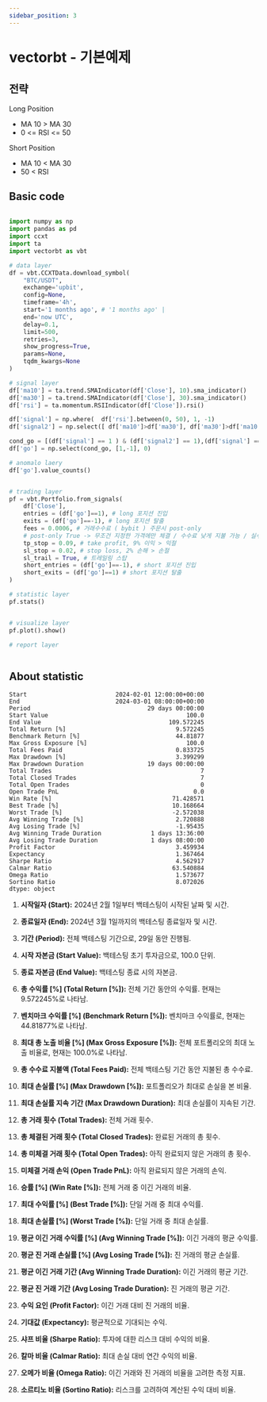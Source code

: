 ```yaml
---
sidebar_position: 3
---
```



# vectorbt - 기본예제

## 전략

Long Position
- MA 10 > MA 30
- 0 <= RSI <= 50

Short Position
- MA 10 < MA 30
- 50 < RSI

## Basic code

```py

import numpy as np
import pandas as pd
import ccxt
import ta
import vectorbt as vbt

# data layer
df = vbt.CCXTData.download_symbol(
    "BTC/USDT",
    exchange='upbit',
    config=None,
    timeframe='4h',
    start='1 months ago', # '1 months ago' | 
    end='now UTC',
    delay=0.1,
    limit=500,
    retries=3,
    show_progress=True,
    params=None,
    tqdm_kwargs=None
)

# signal layer
df['ma10'] = ta.trend.SMAIndicator(df['Close'], 10).sma_indicator()
df['ma30'] = ta.trend.SMAIndicator(df['Close'], 30).sma_indicator()
df['rsi'] = ta.momentum.RSIIndicator(df['Close']).rsi()

df['signal'] = np.where(  df['rsi'].between(0, 50), 1, -1)
df['signal2'] = np.select([ df['ma10']>df['ma30'], df['ma30']>df['ma10']], [1,-1],  0 )

cond_go = [(df['signal'] == 1 ) & (df['signal2'] == 1),(df['signal'] == -1 ) & (df['signal2'] == -1)]
df['go'] = np.select(cond_go, [1,-1], 0)

# anomalo laery
df['go'].value_counts()


# trading layer
pf = vbt.Portfolio.from_signals(
    df['Close'],
    entries = (df['go']==1), # long 포지션 진입
    exits = (df['go']==-1), # long 포지션 탈출
    fees = 0.0006, # 거래수수료 ( bybit ) 주문시 post-only
    # post-only True -> 무조건 지정한 가격에만 체결 / 수수료 낮게 지불 가능 / 실수해서 손해보는 경우가 없다. (시장가 체결 되는 케이스)
    tp_stop = 0.09, # take profit, 9% 이익 > 익절
    sl_stop = 0.02, # stop loss, 2% 손해 > 손절
    sl_trail = True, # 트레일링 스탑
    short_entries = (df['go']==-1), # short 포지션 진입
    short_exits = (df['go']==1) # short 포지션 탈출
)

# statistic layer
pf.stats()


# visualize layer
pf.plot().show()

# report layer



```
## About statistic

```
Start                         2024-02-01 12:00:00+00:00
End                           2024-03-01 08:00:00+00:00
Period                                 29 days 00:00:00
Start Value                                       100.0
End Value                                    109.572245
Total Return [%]                               9.572245
Benchmark Return [%]                           44.81877
Max Gross Exposure [%]                            100.0
Total Fees Paid                                0.833725
Max Drawdown [%]                               3.399299
Max Drawdown Duration                  19 days 00:00:00
Total Trades                                          7
Total Closed Trades                                   7
Total Open Trades                                     0
Open Trade PnL                                      0.0
Win Rate [%]                                  71.428571
Best Trade [%]                                10.168664
Worst Trade [%]                               -2.572038
Avg Winning Trade [%]                          2.720888
Avg Losing Trade [%]                           -1.95435
Avg Winning Trade Duration              1 days 13:36:00
Avg Losing Trade Duration               1 days 08:00:00
Profit Factor                                  3.459934
Expectancy                                     1.367464
Sharpe Ratio                                   4.562917
Calmar Ratio                                  63.540884
Omega Ratio                                    1.573677
Sortino Ratio                                  8.072026
dtype: object
```

1. **시작일자 (Start):** 2024년 2월 1일부터 백테스팅이 시작된 날짜 및 시간.

2. **종료일자 (End):** 2024년 3월 1일까지의 백테스팅 종료일자 및 시간.

3. **기간 (Period):** 전체 백테스팅 기간으로, 29일 동안 진행됨.

4. **시작 자본금 (Start Value):** 백테스팅 초기 투자금으로, 100.0 단위.

5. **종료 자본금 (End Value):** 백테스팅 종료 시의 자본금.

6. **총 수익률 [%] (Total Return [%]):** 전체 기간 동안의 수익률. 현재는 9.572245%로 나타남.

7. **벤치마크 수익률 [%] (Benchmark Return [%]):** 벤치마크 수익률로, 현재는 44.81877%로 나타남.

8. **최대 총 노출 비율 [%] (Max Gross Exposure [%]):** 전체 포트폴리오의 최대 노출 비율로, 현재는 100.0%로 나타남.

9. **총 수수료 지불액 (Total Fees Paid):** 전체 백테스팅 기간 동안 지불된 총 수수료.

10. **최대 손실률 [%] (Max Drawdown [%]):** 포트폴리오가 최대로 손실을 본 비율.

11. **최대 손실률 지속 기간 (Max Drawdown Duration):** 최대 손실률이 지속된 기간.

12. **총 거래 횟수 (Total Trades):** 전체 거래 횟수.

13. **총 체결된 거래 횟수 (Total Closed Trades):** 완료된 거래의 총 횟수.

14. **총 미체결 거래 횟수 (Total Open Trades):** 아직 완료되지 않은 거래의 총 횟수.

15. **미체결 거래 손익 (Open Trade PnL):** 아직 완료되지 않은 거래의 손익.

16. **승률 [%] (Win Rate [%]):** 전체 거래 중 이긴 거래의 비율.

17. **최대 수익률 [%] (Best Trade [%]):** 단일 거래 중 최대 수익률.

18. **최대 손실률 [%] (Worst Trade [%]):** 단일 거래 중 최대 손실률.

19. **평균 이긴 거래 수익률 [%] (Avg Winning Trade [%]):** 이긴 거래의 평균 수익률.

20. **평균 진 거래 손실률 [%] (Avg Losing Trade [%]):** 진 거래의 평균 손실률.

21. **평균 이긴 거래 기간 (Avg Winning Trade Duration):** 이긴 거래의 평균 기간.

22. **평균 진 거래 기간 (Avg Losing Trade Duration):** 진 거래의 평균 기간.

23. **수익 요인 (Profit Factor):** 이긴 거래 대비 진 거래의 비율.

24. **기대값 (Expectancy):** 평균적으로 기대되는 수익.

25. **샤프 비율 (Sharpe Ratio):** 투자에 대한 리스크 대비 수익의 비율.

26. **칼마 비율 (Calmar Ratio):** 최대 손실 대비 연간 수익의 비율.

27. **오메가 비율 (Omega Ratio):** 이긴 거래와 진 거래의 비율을 고려한 측정 지표.

28. **소르티노 비율 (Sortino Ratio):** 리스크를 고려하여 계산된 수익 대비 비율.